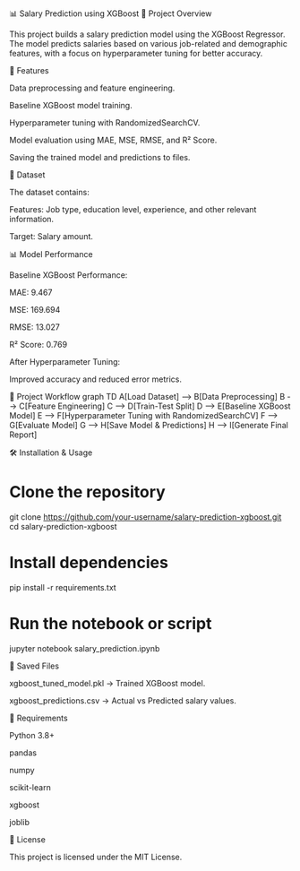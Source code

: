 📊 Salary Prediction using XGBoost
📌 Project Overview

This project builds a salary prediction model using the XGBoost Regressor.
The model predicts salaries based on various job-related and demographic features, with a focus on hyperparameter tuning for better accuracy.

🚀 Features

Data preprocessing and feature engineering.

Baseline XGBoost model training.

Hyperparameter tuning with RandomizedSearchCV.

Model evaluation using MAE, MSE, RMSE, and R² Score.

Saving the trained model and predictions to files.

📂 Dataset

The dataset contains:

Features: Job type, education level, experience, and other relevant information.

Target: Salary amount.

📊 Model Performance

Baseline XGBoost Performance:

MAE: 9.467

MSE: 169.694

RMSE: 13.027

R² Score: 0.769

After Hyperparameter Tuning:

Improved accuracy and reduced error metrics.

🔄 Project Workflow
graph TD
    A[Load Dataset] --> B[Data Preprocessing]
    B --> C[Feature Engineering]
    C --> D[Train-Test Split]
    D --> E[Baseline XGBoost Model]
    E --> F[Hyperparameter Tuning with RandomizedSearchCV]
    F --> G[Evaluate Model]
    G --> H[Save Model & Predictions]
    H --> I[Generate Final Report]

🛠️ Installation & Usage
# Clone the repository
git clone https://github.com/your-username/salary-prediction-xgboost.git
cd salary-prediction-xgboost

# Install dependencies
pip install -r requirements.txt

# Run the notebook or script
jupyter notebook salary_prediction.ipynb

💾 Saved Files

xgboost_tuned_model.pkl → Trained XGBoost model.

xgboost_predictions.csv → Actual vs Predicted salary values.

📌 Requirements

Python 3.8+

pandas

numpy

scikit-learn

xgboost

joblib

📜 License

This project is licensed under the MIT License.
